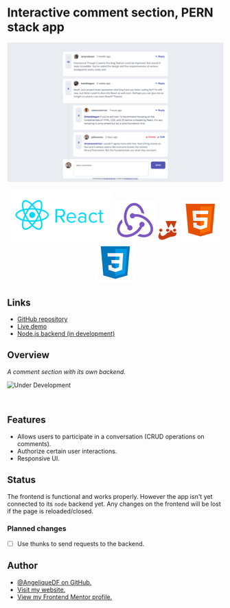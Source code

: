 # Interactive comment section, PERN stack app

![Screenshot of the Interactive comment section](./src/images/screenshot-desktop.png)

<div align="center">
  <img src="./src/images/logo-reactjs.svg">
  <img src="./src/images/logo-redux.svg">
  <img style="width:48px; height: 48px" src="./src/images/logo-jestjs.svg">
<img src="./src/images/logo-html5.svg">
<img src="./src/images/logo-css3.svg">
</div>

## Links

- [GitHub repository](https://github.com/AngeliqueDF/interactive-comment-section-redux)
- [Live demo](https://jazzy-speculoos-f7da49.netlify.app/)
- [Node.js backend (in development)](https://github.com/AngeliqueDF/interactive-comment-section-backend)

## Overview

_A comment section with its own backend._

![Under Development](https://img.shields.io/badge/under-development-orange.svg)

<br />

## Features

- Allows users to participate in a conversation (CRUD operations on comments).
- Authorize certain user interactions.
- Responsive UI.

## Status

The frontend is functional and works properly. However the app isn't yet connected to its `node` backend yet. Any changes on the frontend will be lost if the page is reloaded/closed.

### Planned changes

- [ ] Use thunks to send requests to the backend.

## Author

- [@AngeliqueDF on GitHub.](https://github.com/AngeliqueDF)
- [Visit my website.](https://adf.dev)
- [View my Frontend Mentor profile.](https://www.frontendmentor.io/profile/AngeliqueDF)
